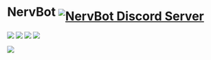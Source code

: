 <p align="center">
<h1> NervBot
<a href="https://discord.gg/CkwbzSy"><img src="https://discordapp.com/api/guilds/369655902543937536/embed.png?style=banner2" alt="NervBot Discord Server" align="middle"/></a>
 </h1>

 [![](https://img.shields.io/badge/First%20Impact-Complete-brightgreen.svg?colorA=d3290f&colorB=e6770b)](https://en.wikipedia.org/wiki/Evangelion:_1.0_You_Are_%28Not%29_Alone)
  [![](https://img.shields.io/badge/Second%20Impact-Complete-blue.svg?colorA=571a1a&colorB=1d446c)](https://en.wikipedia.org/wiki/Evangelion:_2.0_You_Can_%28Not%29_Advance)
  [![](https://img.shields.io/badge/Third%20Impact%20v1.0-Failed-red.svg?colorA=52d053&colorB=765898)](https://en.wikipedia.org/wiki/Evangelion:_3.0_You_Can_%28Not%29_Redo)
  [![](https://img.shields.io/badge/Third%20Impact%20v2.0-In%20Progress-red.svg?colorA=f7bb2a&colorB=000000)](https://en.wikipedia.org/wiki/Evangelion:_3.0%2B1.0)

  [![](http://image.ibb.co/iqOj56/invite_graphic_compressed.jpg)](https://discordapp.com/oauth2/authorize?client_id=510758923247288330&scope=bot)
</p>
